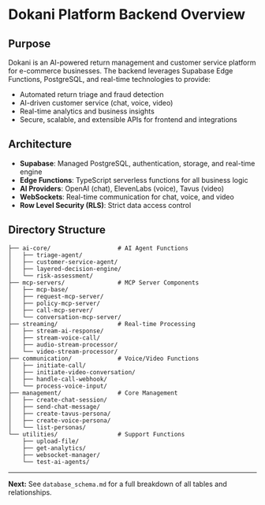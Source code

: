 # Dokani Platform Backend Overview

## Purpose

Dokani is an AI-powered return management and customer service platform for e-commerce businesses. The backend leverages Supabase Edge Functions, PostgreSQL, and real-time technologies to provide:
- Automated return triage and fraud detection
- AI-driven customer service (chat, voice, video)
- Real-time analytics and business insights
- Secure, scalable, and extensible APIs for frontend and integrations

## Architecture

- **Supabase**: Managed PostgreSQL, authentication, storage, and real-time engine
- **Edge Functions**: TypeScript serverless functions for all business logic
- **AI Providers**: OpenAI (chat), ElevenLabs (voice), Tavus (video)
- **WebSockets**: Real-time communication for chat, voice, and video
- **Row Level Security (RLS)**: Strict data access control

## Directory Structure

```
├── ai-core/                   # AI Agent Functions
│   ├── triage-agent/
│   ├── customer-service-agent/
│   ├── layered-decision-engine/
│   └── risk-assessment/
├── mcp-servers/               # MCP Server Components
│   ├── mcp-base/
│   ├── request-mcp-server/
│   ├── policy-mcp-server/
│   ├── call-mcp-server/
│   └── conversation-mcp-server/
├── streaming/                 # Real-time Processing
│   ├── stream-ai-response/
│   ├── stream-voice-call/
│   ├── audio-stream-processor/
│   └── video-stream-processor/
├── communication/             # Voice/Video Functions
│   ├── initiate-call/
│   ├── initiate-video-conversation/
│   ├── handle-call-webhook/
│   └── process-voice-input/
├── management/                # Core Management
│   ├── create-chat-session/
│   ├── send-chat-message/
│   ├── create-tavus-persona/
│   ├── create-voice-persona/
│   └── list-personas/
└── utilities/                 # Support Functions
    ├── upload-file/
    ├── get-analytics/
    ├── websocket-manager/
    └── test-ai-agents/
```

---

**Next:** See `database_schema.md` for a full breakdown of all tables and relationships. 
